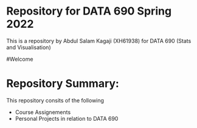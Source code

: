 # Repository for DATA 690 Spring 2022
This is a repository by Abdul Salam Kagaji (XH61938) for DATA 690 (Stats and Visualisation)

#Welcome

# Repository Summary:
This repository consits of the following
 - Course Assignements
 - Personal Projects in relation to DATA 690
